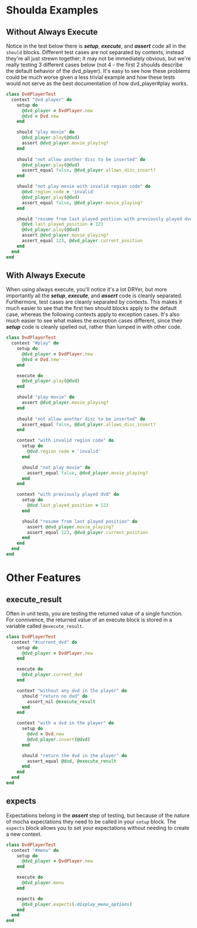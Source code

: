 
# Shoulda Examples

## Without Always Execute

Notice in the test below there is **_setup_**, **_execute_**, and **_assert_** code all in the `should` blocks.  Different test cases are not separated by contexts, instead they're all just strewn together; it may not be immediately obvious, but we're really testing 3 different cases below (not 4 - the first 2 shoulds describe the default behavior of the dvd\_player).  It's easy to see how these problems could be much worse given a less trivial example and how these tests would not serve as the best documentation of how dvd_player#play works.

```ruby
class DvdPlayerTest
  context "dvd player" do
    setup do
      @dvd_player = DvdPlayer.new
      @dvd = Dvd.new
    end

    should "play movie" do
      @dvd_player.play(@dvd)
      assert @dvd_player.movie_playing?
    end
  
    should "not allow another disc to be inserted" do
      @dvd_player.play(@dvd)
      assert_equal false, @dvd_player.allows_disc_insert?
    end

    should "not play movie with invalid region code" do
      @dvd.region_code = 'invalid'
      @dvd_player.play(@dvd)
      assert_equal false, @dvd_player.movie_playing?
    end

    should "resume from last played postiion with previously played dvd" do
      @dvd.last_played_position = 123
      @dvd_player.play(@dvd)
      assert @dvd_player.movie_playing?
      assert_equal 123, @dvd_player.current_position
    end
  end
end
```

## With Always Execute

When using always execute, you'll notice it's a lot DRYer, but more importantly all the **_setup_**, **_execute_**, and **_assert_** code is cleanly separated.  Furthermore, test cases are cleanly separated by contexts.  This makes it much easier to see that the first two should blocks apply to the default case, whereas the following contexts apply to exception cases.  It's also much easier to see what makes the exception cases different, since their **_setup_** code is cleanly spelled out, rather than lumped in with other code.

```ruby
class DvdPlayerTest
  context "#play" do
    setup do
      @dvd_player = DvdPlayer.new
      @dvd = Dvd.new
    end

    execute do
      @dvd_player.play(@dvd)
    end

    should "play movie" do
      assert @dvd_player.movie_playing?
    end
  
    should "not allow another disc to be inserted" do
      assert_equal false, @dvd_player.allows_disc_insert?
    end

    context "with invalid region code" do
      setup do
        @dvd.region_code = 'invalid'
      end

      should "not play movie" do
        assert_equal false, @dvd_player.movie_playing?
      end
    end

    context "with previously played dvd" do
      setup do
        @dvd.last_played_position = 123
      end

      should "resume from last played position" do
        assert @dvd_player.movie_playing?
        assert_equal 123, @dvd_player.current_position
      end
    end    
  end
end
```
    
# Other Features

## execute_result

Often in unit tests, you are testing the returned value of a single function.  For connivence, the returned value of an execute block is stored in a variable called `@execute_result`.

```ruby
class DvdPlayerTest
  context "#current_dvd" do
    setup do
      @dvd_player = DvdPlayer.new
    end

    execute do
      @dvd_player.current_dvd
    end

    context "without any dvd in the player" do
      should "return no dvd" do
        assert_nil @execute_result
      end
    end

    context "with a dvd in the player" do
      setup do
        @dvd = Dvd.new
        @dvd_player.insert(@dvd)
      end

      should "return the dvd in the player" do
        assert_equal @dvd, @execute_result
      end
    end
  end
end
```

## expects

Expectations belong in the **_assert_** step of testing, but because of the nature of mocha expectations they need to be called in your `setup` block.  The `expects` block allows you to set your expectations without needing to create a new context.

```ruby
class DvdPlayerTest
  context "#menu" do
    setup do
      @dvd_player = DvdPlayer.new
    end

    execute do
      @dvd_player.menu
    end

    expects do
      @dvd_player.expects(:display_menu_options)
    end    
  end
end
```

